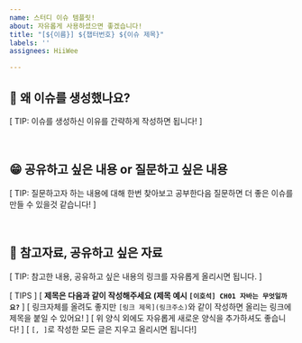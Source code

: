 ```yaml
---
name: 스터디 이슈 템플릿!
about: 자유롭게 사용하셨으면 좋겠습니다!
title: "[${이름}] ${챕터번호} ${이슈 제목}"
labels: ''
assignees: HiiWee

---
```


## 🤔 왜 이슈를 생성했나요?
[ TIP: 이슈를 생성하신 이유를 간략하게 작성하면 됩니다! ]


<br>

## 😁 공유하고 싶은 내용 or 질문하고 싶은 내용
[ TIP: 질문하고자 하는 내용에 대해 한번 찾아보고 공부한다음 질문하면 더 좋은 이슈를 만들 수 있을것 같습니다! ]


<br>

## 📌 참고자료, 공유하고 싶은 자료
[ TIP: 참고한 내용, 공유하고 싶은 내용의 링크를 자유롭게 올리시면 됩니다. ]


[ TIPS ]
[ **제목은 다음과 같이 작성해주세요 (제목 예시 `[이호석] CH01 자바는 무엇일까요?`** ]
[ 링크자체를 올려도 좋지만 `[링크 제목](링크주소)`와 같이 작성하면 올리는 링크에 제목을 붙일 수 있어요! ]
[ 위 양식 외에도 자유롭게 새로운 양식을 추가하셔도 좋습니다! ]
[ `[, ]`로 작성한 모든 글은 지우고 올리시면 됩니다!]
